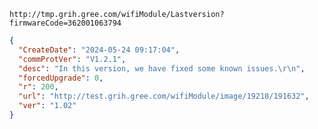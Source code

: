 `http://tmp.grih.gree.com/wifiModule/Lastversion?firmwareCode=362001063794`

```json
{
  "CreateDate": "2024-05-24 09:17:04",
  "commProtVer": "V1.2.1",
  "desc": "In this version, we have fixed some known issues.\r\n",
  "forcedUpgrade": 0,
  "r": 200,
  "url": "http://test.grih.gree.com/wifiModule/image/19218/191632",
  "ver": "1.02"
}
```